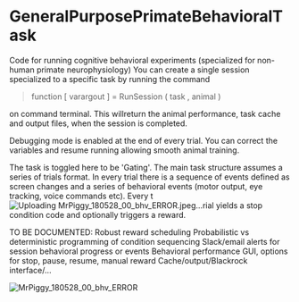 # GeneralPurposePrimateBehavioralTask

Code for running cognitive behavioral experiments (specialized for non-human primate neurophysiology)
You can create a single session specialized to a specific task by running the command
> function [ varargout ] = RunSession ( task , animal )

on command terminal. This willreturn the animal performance, task cache and output files, when the session is completed.

Debugging mode is enabled at the end of every trial. You can correct the variables and resume running allowing smooth animal training.

The task is toggled here to be 'Gating'.
The main task structure assumes a series of trials format. In every trial there is a sequence of events defined as screen changes and a series of behavioral events (motor output, eye tracking, voice commands etc). Every t![Uploading MrPiggy_180528_00_bhv_ERROR.jpeg…]()rial yields a stop condition code and optionally triggers a reward.

TO BE DOCUMENTED:
Robust reward scheduling
Probabilistic vs deterministic programming of condition sequencing
Slack/email alerts for session behavioral progress or events
Behavioral performance GUI, options for stop, pause, resume, manual reward
Cache/output/Blackrock interface/...

![MrPiggy_180528_00_bhv_ERROR](https://user-images.githubusercontent.com/4206199/132777918-da7381f7-e1d5-4430-bad2-aed57cda008c.jpeg)
